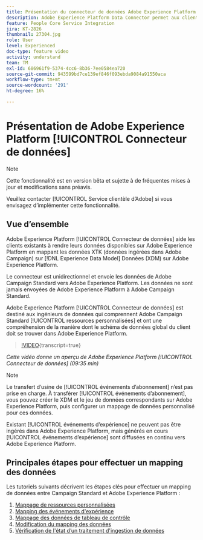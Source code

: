 ```yaml
---
title: Présentation du connecteur de données Adobe Experience Platform
description: Adobe Experience Platform Data Connector permet aux clients existants de rendre leurs données disponibles sur Adobe Experience Platform en mappant les données XTK (données ingérées dans Campaign) avec les données XDM (Experience Data Model) sur Adobe Experience Platform.
feature: People Core Service Integration
jira: KT-2826
thumbnail: 27304.jpg
role: User
level: Experienced
doc-type: feature video
activity: understand
team: TM
exl-id: 686961f9-5374-4cc6-8b36-7ee0584ea720
source-git-commit: 943599bd7ce139ef846f093ebda9084a91550aca
workflow-type: tm+mt
source-wordcount: '291'
ht-degree: 16%

---
```


# Présentation de Adobe Experience Platform [!UICONTROL Connecteur de données]

>[!NOTE]
>
>Cette fonctionnalité est en version bêta et sujette à de fréquentes mises à jour et modifications sans préavis.
>
>Veuillez contacter [!UICONTROL Service clientèle d’Adobe] si vous envisagez d’implémenter cette fonctionnalité.

## Vue d’ensemble

Adobe Experience Platform [!UICONTROL Connecteur de données] aide les clients existants à rendre leurs données disponibles sur Adobe Experience Platform en mappant les données XTK (données ingérées dans Adobe Campaign) sur [!DNL Experience Data Model] Données (XDM) sur Adobe Experience Platform.

Le connecteur est unidirectionnel et envoie les données de Adobe Campaign Standard vers Adobe Experience Platform. Les données ne sont jamais envoyées de Adobe Experience Platform à Adobe Campaign Standard.

Adobe Experience Platform [!UICONTROL Connecteur de données] est destiné aux ingénieurs de données qui comprennent Adobe Campaign Standard [!UICONTROL ressources personnalisées] et ont une compréhension de la manière dont le schéma de données global du client doit se trouver dans Adobe Experience Platform.

>[!VIDEO](https://video.tv.adobe.com/v/27304?learn=on){transcript=true}

*Cette vidéo donne un aperçu de Adobe Experience Platform [!UICONTROL Connecteur de données] (09:35 min)*

>[!NOTE]
>
>Le transfert d’usine de [!UICONTROL événements d’abonnement] n’est pas prise en charge. À transférer [!UICONTROL événements d’abonnement], vous pouvez créer le XDM et le jeu de données correspondants sur Adobe Experience Platform, puis configurer un mappage de données personnalisé pour ces données.
>
>Existant [!UICONTROL événements d’expérience] ne peuvent pas être ingérés dans Adobe Experience Platform, mais générés en cours [!UICONTROL événements d’expérience] sont diffusées en continu vers Adobe Experience Platform.

## Principales étapes pour effectuer un mapping des données

Les tutoriels suivants décrivent les étapes clés pour effectuer un mapping de données entre Campaign Standard et Adobe Experience Platform :

1. [Mappage de ressources personnalisées](/help/administrating/adobe-experience-platform-data-connector/mapping-custom-resources.md)
2. [Mapping des événements d&#39;expérience](/help/administrating/adobe-experience-platform-data-connector/mapping-experience-events.md)
3. [Mappage des données de tableau de contrôle](/help/administrating/adobe-experience-platform-data-connector/mapping-seed-table-data.md)
4. [Modification du mapping des données](/help/administrating/adobe-experience-platform-data-connector/modifying-data-mapping.md)
5. [Vérification de l&#39;état d’un traitement d&#39;ingestion de données](/help/administrating/adobe-experience-platform-data-connector/checking-status-of-data-ingestion-jobs.md)

